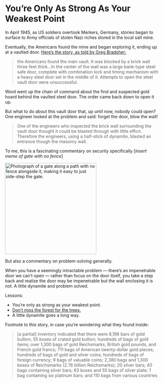 # You’re Only As Strong As Your Weakest Point

In April 1945, as US soldiers overtook Merkers, Germany, stories began to surface to Army officials of stolen Nazi riches stored in the local salt mine.

Eventually, the Americans found the mine and began exploring it, ending up at a vaulted door. [Here’s the story, as told by Greg Bradsher:](https://www.archives.gov/publications/prologue/1999/spring/nazi-gold-merkers-mine-treasure.html)

> the Americans found the main vault. It was blocked by a brick wall three feet thick…In the center of the wall was a large bank-type steel safe door, complete with combination lock and timing mechanism with a heavy steel door set in the middle of it. Attempts to open the steel vault door were unsuccessful. 

Word went up the chain of command about the find and suspected gold hoard behind the vaulted steel door. The order came back down to open it up.

But what to do about this vault door that, up until now, nobody could open? One engineer looked at the problem and said: forget the door, blow the wall!

> One of the engineers who inspected the brick wall surrounding the vault door thought it could be blasted through with little effort. Therefore the engineers, using a half-stick of dynamite, blasted an entrance though the masonry wall. 

To me, this is a fascinating commentary on security specifically [_insert meme of gate with no fence_]

<img src="https://cdn.jim-nielsen.com/blog/2025/security-gate.jpg" width="300" height="300" alt="Photograph of a gate along a path with no fence alongside it, making it easy to just side-step the gate." />

But also a commentary on problem-solving generally.

When you have a seemingly intractable problem — there’s an impenetrable door we can’t open — rather than focus on the door itself, you take a step back and realize the door may be impenetrable but the wall enclosing it is not. A little dynamite and problem solved.

Lessons:

- You’re only as strong as your weakest point.
- [Don’t miss the forest for the trees.](https://blog.jim-nielsen.com/2025/dont-miss-the-product-for-the-artifacts/)
- A little dynamite goes a long way.

Footnote to this story, in case you’re wondering what they found inside:

> [a partial] inventory indicated that there were 8,198 bars of gold bullion; 55 boxes of crated gold bullion; hundreds of bags of gold items; over 1,300 bags of gold Reichsmarks, British gold pounds, and French gold francs; 711 bags of American twenty-dollar gold pieces; hundreds of bags of gold and silver coins; hundreds of bags of foreign currency; 9 bags of valuable coins; 2,380 bags and 1,300 boxes of Reichsmarks (2.76 billion Reichsmarks); 20 silver bars; 40 bags containing silver bars; 63 boxes and 55 bags of silver plate; 1 bag containing six platinum bars; and 110 bags from various countries


